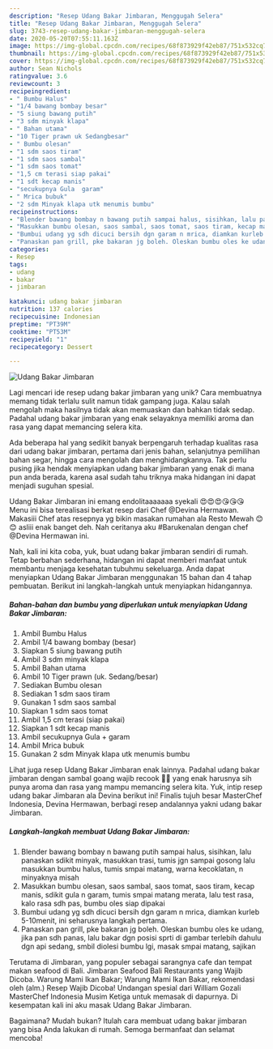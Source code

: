 ```yaml
---
description: "Resep Udang Bakar Jimbaran, Menggugah Selera"
title: "Resep Udang Bakar Jimbaran, Menggugah Selera"
slug: 3743-resep-udang-bakar-jimbaran-menggugah-selera
date: 2020-05-20T07:55:11.163Z
image: https://img-global.cpcdn.com/recipes/68f873929f42eb87/751x532cq70/udang-bakar-jimbaran-foto-resep-utama.jpg
thumbnail: https://img-global.cpcdn.com/recipes/68f873929f42eb87/751x532cq70/udang-bakar-jimbaran-foto-resep-utama.jpg
cover: https://img-global.cpcdn.com/recipes/68f873929f42eb87/751x532cq70/udang-bakar-jimbaran-foto-resep-utama.jpg
author: Sean Nichols
ratingvalue: 3.6
reviewcount: 3
recipeingredient:
- " Bumbu Halus"
- "1/4 bawang bombay besar"
- "5 siung bawang putih"
- "3 sdm minyak klapa"
- " Bahan utama"
- "10 Tiger prawn uk Sedangbesar"
- " Bumbu olesan"
- "1 sdm saos tiram"
- "1 sdm saos sambal"
- "1 sdm saos tomat"
- "1,5 cm terasi siap pakai"
- "1 sdt kecap manis"
- "secukupnya Gula  garam"
- " Mrica bubuk"
- "2 sdm Minyak klapa utk menumis bumbu"
recipeinstructions:
- "Blender bawang bombay n bawang putih sampai halus, sisihkan, lalu panaskan sdikit minyak, masukkan trasi, tumis jgn sampai gosong lalu masukkan bumbu halus, tumis smpai matang, warna kecoklatan, n minyaknya misah"
- "Masukkan bumbu olesan, saos sambal, saos tomat, saos tiram, kecap manis, sdikit gula n garam, tumis smpai matang merata, lalu test rasa, kalo rasa sdh pas, bumbu oles siap dipakai"
- "Bumbui udang yg sdh dicuci bersih dgn garam n mrica, diamkan kurleb 5-10menit, ini seharusnya langkah pertama."
- "Panaskan pan grill, pke bakaran jg boleh. Oleskan bumbu oles ke udang, jika pan sdh panas, lalu bakar dgn posisi sprti di gambar terlebih dahulu dgn api sedang, smbil diolesi bumbu lgi, masak smpai matang, sajikan"
categories:
- Resep
tags:
- udang
- bakar
- jimbaran

katakunci: udang bakar jimbaran 
nutrition: 137 calories
recipecuisine: Indonesian
preptime: "PT39M"
cooktime: "PT53M"
recipeyield: "1"
recipecategory: Dessert

---
```



![Udang Bakar Jimbaran](https://img-global.cpcdn.com/recipes/68f873929f42eb87/751x532cq70/udang-bakar-jimbaran-foto-resep-utama.jpg)

Lagi mencari ide resep udang bakar jimbaran yang unik? Cara membuatnya memang tidak terlalu sulit namun tidak gampang juga. Kalau salah mengolah maka hasilnya tidak akan memuaskan dan bahkan tidak sedap. Padahal udang bakar jimbaran yang enak selayaknya memiliki aroma dan rasa yang dapat memancing selera kita.

Ada beberapa hal yang sedikit banyak berpengaruh terhadap kualitas rasa dari udang bakar jimbaran, pertama dari jenis bahan, selanjutnya pemilihan bahan segar, hingga cara mengolah dan menghidangkannya. Tak perlu pusing jika hendak menyiapkan udang bakar jimbaran yang enak di mana pun anda berada, karena asal sudah tahu triknya maka hidangan ini dapat menjadi suguhan spesial.

Udang Bakar Jimbaran ini emang endolitaaaaaaa syekali 😍😍😍😘😘😘 Menu ini bisa terealisasi berkat resep dari Chef @Devina Hermawan. Makasiii Chef atas resepnya yg bikin masakan rumahan ala Resto Mewah 😊😊 asliii enak banget deh. Nah ceritanya aku #Barukenalan dengan chef @Devina Hermawan ini.


Nah, kali ini kita coba, yuk, buat udang bakar jimbaran sendiri di rumah. Tetap berbahan sederhana, hidangan ini dapat memberi manfaat untuk membantu menjaga kesehatan tubuhmu sekeluarga. Anda dapat menyiapkan Udang Bakar Jimbaran menggunakan 15 bahan dan 4 tahap pembuatan. Berikut ini langkah-langkah untuk menyiapkan hidangannya.

<!--inarticleads1-->

##### Bahan-bahan dan bumbu yang diperlukan untuk menyiapkan Udang Bakar Jimbaran:

1. Ambil  Bumbu Halus
1. Ambil 1/4 bawang bombay (besar)
1. Siapkan 5 siung bawang putih
1. Ambil 3 sdm minyak klapa
1. Ambil  Bahan utama
1. Ambil 10 Tiger prawn (uk. Sedang/besar)
1. Sediakan  Bumbu olesan
1. Sediakan 1 sdm saos tiram
1. Gunakan 1 sdm saos sambal
1. Siapkan 1 sdm saos tomat
1. Ambil 1,5 cm terasi (siap pakai)
1. Siapkan 1 sdt kecap manis
1. Ambil secukupnya Gula + garam
1. Ambil  Mrica bubuk
1. Gunakan 2 sdm Minyak klapa utk menumis bumbu


Lihat juga resep Udang Bakar Jimbaran enak lainnya. Padahal udang bakar jimbaran dengan sambal goang wajib recook 👍🏻 yang enak harusnya sih punya aroma dan rasa yang mampu memancing selera kita. Yuk, intip resep udang bakar Jimbaran ala Devina berikut ini! Finalis tujuh besar MasterChef Indonesia, Devina Hermawan, berbagi resep andalannya yakni udang bakar Jimbaran. 

<!--inarticleads2-->

##### Langkah-langkah membuat Udang Bakar Jimbaran:

1. Blender bawang bombay n bawang putih sampai halus, sisihkan, lalu panaskan sdikit minyak, masukkan trasi, tumis jgn sampai gosong lalu masukkan bumbu halus, tumis smpai matang, warna kecoklatan, n minyaknya misah
1. Masukkan bumbu olesan, saos sambal, saos tomat, saos tiram, kecap manis, sdikit gula n garam, tumis smpai matang merata, lalu test rasa, kalo rasa sdh pas, bumbu oles siap dipakai
1. Bumbui udang yg sdh dicuci bersih dgn garam n mrica, diamkan kurleb 5-10menit, ini seharusnya langkah pertama.
1. Panaskan pan grill, pke bakaran jg boleh. Oleskan bumbu oles ke udang, jika pan sdh panas, lalu bakar dgn posisi sprti di gambar terlebih dahulu dgn api sedang, smbil diolesi bumbu lgi, masak smpai matang, sajikan


Terutama di Jimbaran, yang populer sebagai sarangnya cafe dan tempat makan seafood di Bali. Jimbaran Seafood Bali Restaurants yang Wajib Dicoba. Warung Mami Ikan Bakar; Warung Mami Ikan Bakar, rekomendasi oleh (alm.) Resep Wajib Dicoba! Undangan spesial dari William Gozali MasterChef Indonesia Musim Ketiga untuk memasak di dapurnya. Di kesempatan kali ini aku masak Udang Bakar Jimbaran. 

Bagaimana? Mudah bukan? Itulah cara membuat udang bakar jimbaran yang bisa Anda lakukan di rumah. Semoga bermanfaat dan selamat mencoba!
